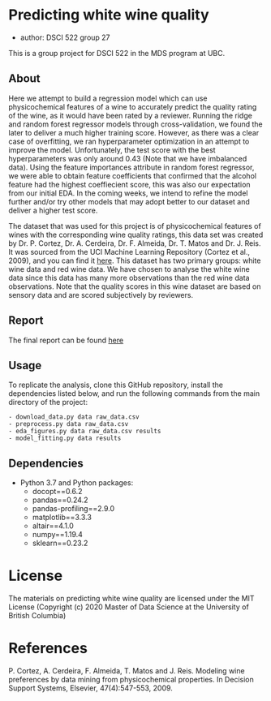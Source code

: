 # Predicting white wine quality

  - author: DSCI 522 group 27

This is a group project for DSCI 522 in the MDS program at UBC.

## About

Here we attempt to build a regression model which can use physicochemical features of a wine to accurately predict the quality rating of the wine, as it would have been rated by a reviewer. Running the ridge and random forest regressor models through cross-validation, we found the later to deliver a much higher training score. However, as there was a clear case of overfitting, we ran hyperparameter optimization in an attempt to improve the model. Unfortunately, the test score with the best hyperparameters was only around 0.43 (Note that we have imbalanced data). Using the feature importances attribute in random forest regressor, we were able to obtain feature coefficients that confirmed that the alcohol feature had the highest coeffiecient score, this was also our expectation from our initial EDA. In the coming weeks, we intend to refine the model further and/or try other models that may adopt better to our dataset and deliver a higher test score.

The dataset that was used for this project is of physicochemical features of wines with the corresponding wine quality ratings, this data set was created by Dr. P. Cortez, Dr. A. Cerdeira, Dr. F. Almeida, Dr. T. Matos and Dr. J. Reis. It was sourced from the UCI Machine Learning Repository (Cortez et al., 2009), and you can find it [here](https://archive.ics.uci.edu/ml/datasets/wine+quality). This dataset has two primary groups: white wine data and red wine data. We have chosen to analyse the white wine data since this data has many more observations than the red wine data observations. Note that the quality scores in this wine dataset are based on sensory data and are scored subjectively by reviewers.

## Report

The final report can be found [here](https://htmlpreview.github.io/?https://github.com/UBC-MDS/DSCI_522_group27/blob/main/doc/white_wine_predict_report.html)

## Usage

To replicate the analysis, clone this GitHub repository, install the dependencies listed below, and run the following commands from the main directory of the project:
```
- download_data.py data raw_data.csv
- preprocess.py data raw_data.csv
- eda_figures.py data raw_data.csv results
- model_fitting.py data results
```
## Dependencies

  - Python 3.7 and Python packages:
      - docopt==0.6.2
      - pandas==0.24.2
      - pandas-profiling==2.9.0
      - matplotlib==3.3.3
      - altair==4.1.0
      - numpy==1.19.4
      - sklearn==0.23.2
 
# License 
The materials on predicting white wine quality are licensed under the MIT License 
(Copyright (c) 2020 Master of Data Science at the University of British Columbia)

# References

P. Cortez, A. Cerdeira, F. Almeida, T. Matos and J. Reis.
Modeling wine preferences by data mining from physicochemical properties. In Decision Support Systems, Elsevier, 47(4):547-553, 2009.
